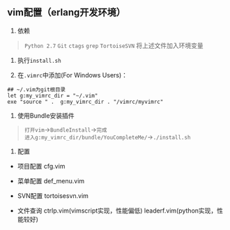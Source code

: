 ## vim配置（erlang开发环境）

1. 依赖
  > `Python 2.7`
  > `Git`
  > `ctags`
  > `grep`
  > `TortoiseSVN`
  > 将上述文件加入环境变量

1. 执行`install.sh`

1. 在`.vimrc`中添加(For Windows Users)：
  
  ```
## ~/.vim为git根目录
let g:my_vimrc_dir = "~/.vim"
exe "source " .  g:my_vimrc_dir . "/vimrc/myvimrc"
```

1. 使用Bundle安装插件

  > `打开vim`->`BundleInstall`->`完成`  
  > `进入g:my_vimrc_dir/bundle/YouCompleteMe/`->`./install.sh` 

1. 配置

  - 项目配置
    cfg.vim

  - 菜单配置
    def_menu.vim

  - SVN配置
    tortoisesvn.vim

  - 文件查询
    ctrlp.vim(vimscript实现，性能偏低)
    leaderf.vim(python实现，性能较好)
